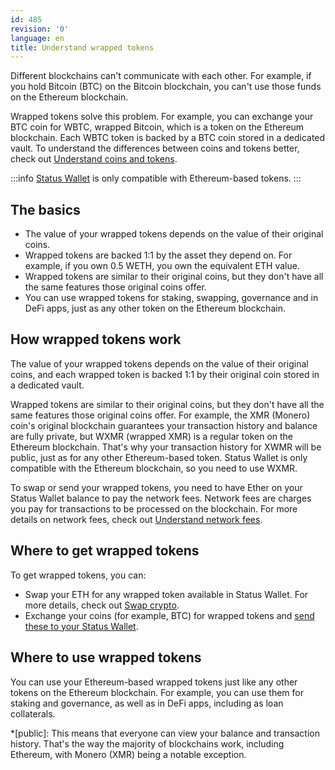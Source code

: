 ```yaml
---
id: 485
revision: '0'
language: en
title: Understand wrapped tokens
---
```


Different blockchains can't communicate with each other. For example, if you hold Bitcoin (BTC) on the Bitcoin blockchain, you can't use those funds on the Ethereum blockchain.

Wrapped tokens solve this problem. For example, you can exchange your BTC coin for WBTC, wrapped Bitcoin, which is a token on the Ethereum blockchain. Each WBTC token is backed by a BTC coin stored in a dedicated vault. To understand the differences between coins and tokens better, check out [Understand coins and tokens](./understand-coins-and-tokens).

:::info
[Status Wallet](./status-wallet-your-quick-start-guide) is only compatible with Ethereum-based tokens.
:::

## The basics

- The value of your wrapped tokens depends on the value of their original coins.
- Wrapped tokens are backed 1:1 by the asset they depend on. For example, if you own 0.5 WETH, you own the equivalent ETH value.
- Wrapped tokens are similar to their original coins, but they don't have all the same features those original coins offer.
- You can use wrapped tokens for staking, swapping, governance and in DeFi apps, just as any other token on the Ethereum blockchain.

## How wrapped tokens work

The value of your wrapped tokens depends on the value of their original coins, and each wrapped token is backed 1:1 by their original coin stored in a dedicated vault.

Wrapped tokens are similar to their original coins, but they don't have all the same features those original coins offer. For example, the XMR (Monero) coin's original blockchain guarantees your transaction history and balance are fully private, but WXMR (wrapped XMR) is a regular token on the Ethereum blockchain. That's why your transaction history for XWMR will be public, just as for any other Ethereum-based token. Status Wallet is only compatible with the Ethereum blockchain, so you need to use WXMR.

To swap or send your wrapped tokens, you need to have Ether on your Status Wallet balance to pay the network fees. Network fees are charges you pay for transactions to be processed on the blockchain. For more details on network fees, check out [Understand network fees](./understand-network-fees).

## Where to get wrapped tokens

To get wrapped tokens, you can:

- Swap your ETH for any wrapped token available in Status Wallet. For more details, check out [Swap crypto](./swap-crypto).
- Exchange your coins (for example, BTC) for wrapped tokens and [send these to your Status Wallet](./receive-crypto).

## Where to use wrapped tokens

You can use your Ethereum-based wrapped tokens just like any other tokens on the Ethereum blockchain. For example, you can use them for staking and governance, as well as in DeFi apps, including as loan collaterals.

\*[public]: This means that everyone can view your balance and transaction history. That's the way the majority of blockchains work, including Ethereum, with Monero (XMR) being a notable exception.
